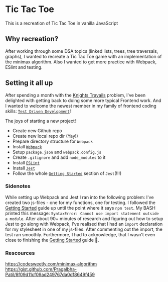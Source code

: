 # Tic Tac Toe
This is a recreation of Tic Tac Toe in vanilla JavaScript

## Why recreation?
After working through some DSA topics (linked lists, trees, tree traversals, graphs), I 
wanted to recreate a Tic Tac Toe game with an implementation of the minimax algorithm.
Also I wanted to get more practice with Webpack, ESlint and testing.

## Setting it all up
After spending a month with the [Knights Travails](https://www.theodinproject.com/lessons/javascript-knights-travails) problem, I've been delighted with getting back to doing some more
typical Frontend work. And I wanted to welcome the newest member in my family of frontend coding skills:
[`Test Driven Development`](https://www.theodinproject.com/lessons/node-path-javascript-testing-practice)!

The joys of starting a new project!
+ Create new Github repo
+ Create new local repo dir (Yay!)
+ Prepare directory structure for `Webpack`
+ Install [`Webpack`](https://webpack.js.org/guides/getting-started/#basic-setup)
+ Setup `package.json` and `webpack.config.js`
+ Create `.gitignore` and add `node_modules` to it
+ Install [`ESLint`](https://eslint.org/docs/latest/user-guide/getting-started#installation-and-usage)
+ Install [`Jest`](https://jestjs.io/docs/getting-started)
+ Follow the whole [`Getting Started`](https://jestjs.io/docs/getting-started) section of `Jest`(!!!)

### Sidenotes
While setting up Webpack and Jest I ran into the following problem:
I've created two js-files - one for my functions, one for testing. I followed
the [Getting Started](https://jestjs.io/docs/getting-started) guide up until the point
where it says `npm test`. My BASH printed this message: `SyntaxError: Cannot use import statement outside a module`. After about 90+ minutes of research and figuring out how to setup Jest to go
along with Webpack, I've realised that I had an `import` declaration for my stylesheet in one of 
my js-files. After commenting out the import, the test ran smoothly. Furthermore, I had to acknowledge,
that I wasn't even close to finishing the [Getting Started](https://jestjs.io/docs/getting-started) guide 🤦. 

### Rescources
https://codesweetly.com/minimax-algorithm
https://gist.github.com/Pragalbha-Patil/8f09d11cf09ad249767da0df8649f459